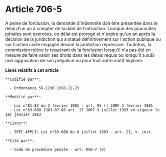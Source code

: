 # Article 706-5

A peine de forclusion, la demande d'indemnité doit être présentée dans le délai d'un an à compter de la date de l'infraction.
Lorsque des poursuites pénales sont exercées, ce délai est prorogé et n'expire qu'un an après la décision de la juridiction
qui a statué définitivement sur l'action publique ou sur l'action civile engagée devant la juridiction répressive. Toutefois,
la commission relève le requérant de la forclusion lorsqu'il n'a pas été en mesure de faire valoir ses droits dans les délais
requis ou lorsqu'il a subi une aggravation de son préjudice ou pour tout autre motif légitime.

**Liens relatifs à cet article**

	**Codifié par**:

	  - Ordonnance 58-1296 1958-12-23

	**Modifié par**:

	  - Loi n°81-82 du 2 février 1981 - art. 95 () JORF 3 février 1981
	  - Loi n°83-608 1983-07-08 art. 17 JORF 9 juillet 1983 en vigueur le 1er janvier 1983

	**Liens**:

	  - SPEC_APPLI: Loi n°83-608 du 8 juillet 1983 - art. 23, v. init.

	**Cité par**:

	  - Code de procédure pénale - art. R50-7 (V)
